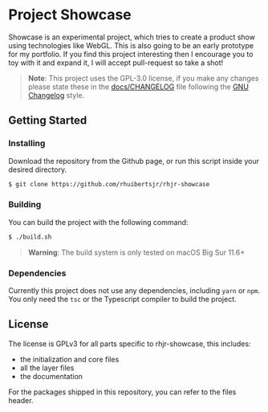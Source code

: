 # Project Showcase 

Showcase is an experimental project, which tries to create a product show using 
technologies like WebGL. This is also going to be an early prototype for my portfolio. 
If you find this project interesting then I encourage you to toy with it and expand 
it, I will accept pull-request so take a shot!

> **Note**: This project uses the GPL-3.0 license, if you make any changes please state 
> these in the [docs/CHANGELOG](https://github.com/Von-Puffelen/showcase/blob/main/docs/CHANGELOG-2022)
> file following the [GNU Changelog](https://www.gnu.org/prep/standards/html_node/Change-Logs.html)
> style. 

## Getting Started 

### Installing
Download the repository from the Github page, or run this script inside your desired 
directory. 

```bash
$ git clone https://github.com/rhuibertsjr/rhjr-showcase 
```

### Building
You can build the project with the following command:
```bash
$ ./build.sh 
```
> **Warning**: The build system is only tested on macOS Big Sur 11.6+

### Dependencies
Currently this project does not use any dependencies, including `yarn` or `npm`. You only
need the `tsc` or the Typescript compiler to build the project.

## License
The license is GPLv3 for all parts specific to rhjr-showcase, this includes:
- the initialization and core files
- all the layer files
- the documentation

For the packages shipped in this repository, you can refer to the files header.
